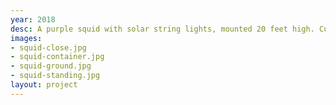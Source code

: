 ```yaml
---
year: 2018
desc: A purple squid with solar string lights, mounted 20 feet high. Cut from acrylic plastic.
images:
- squid-close.jpg
- squid-container.jpg
- squid-ground.jpg
- squid-standing.jpg
layout: project
---
```

